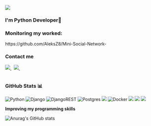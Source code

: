 <a href='https://python.org/'>
<img src="https://img.shields.io/badge/python-%233776AB.svg?&style=for-the-badge&logo=python&logoColor=white" />
 </a>

### I'm Python Developer💬

<h3>Monitoring my worked:</h3> https://github.com/AleksZ8/Mini-Social-Network-

<h3> Contact me </h3>
<a href='http://t.me/alexzurn'>
<img src="https://img.shields.io/badge/Telegram-2CA5E0?style=for-the-badge&logo=telegram&logoColor=white" />  
</a>&nbsp;
 <a href='mailto:aleks.zurnachyan@bk.ru'>
<img src="https://img.shields.io/badge/mail.ru-%23005FF9.svg?&style=for-the-badge&logo=mail.ru&logoColor=white" /> 
</a>&nbsp;

<br>
<br>

### GitHub Stats 📊



![Python](https://img.shields.io/badge/python-3670A0?style=for-the-badge&logo=python&logoColor=ffdd54)
![Django](https://img.shields.io/badge/django-%23092E20.svg?style=for-the-badge&logo=django&logoColor=white) 
![DjangoREST](https://img.shields.io/badge/DJANGO-REST-ff1709?style=for-the-badge&logo=django&logoColor=white&color=ff1709&labelColor=gray)
![Postgres](https://img.shields.io/badge/postgres-%23316192.svg?style=for-the-badge&logo=postgresql&logoColor=white) 
<img src="https://img.shields.io/badge/mysql-%234479A1.svg?&style=for-the-badge&logo=mysql&logoColor=white" />
![Docker](https://img.shields.io/badge/docker-%230db7ed.svg?style=for-the-badge&logo=docker&logoColor=white)
<img src="https://img.shields.io/badge/redis-%23DC382D.svg?&style=for-the-badge&logo=redis&logoColor=white" />
<img src="https://img.shields.io/badge/celery-%2337814A.svg?&style=for-the-badge&logo=celery&logoColor=white" />
<img src="https://img.shields.io/badge/linux-%23FCC624.svg?&style=for-the-badge&logo=linux&logoColor=black" />

**Improving my programming skills**

![Anurag's GitHub stats](https://github-readme-stats.vercel.app/api?username=aleksz8&show_icons=true&theme=dark&hide=issues&layout=compact)






